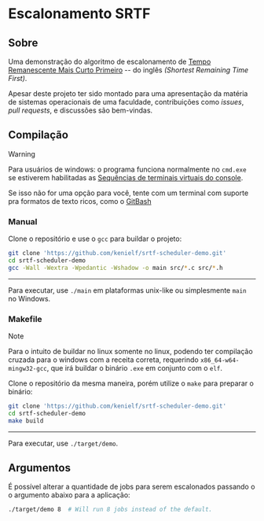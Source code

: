# Escalonamento SRTF
## Sobre
Uma demonstração do algoritmo de escalonamento de 
[Tempo Remanescente Mais Curto Primeiro] -- do inglês *(Shortest Remaining Time First)*.

[Tempo Remanescente Mais Curto Primeiro]:
https://pt.wikipedia.org/wiki/Shortest_remaining_time (Tempo Remanescente Mais Curto Primeiro)

Apesar deste projeto ter sido montado para uma apresentação da matéria de 
sistemas operacionais de uma faculdade, contribuições como *issues*, 
*pull requests*, e discussões são bem-vindas.

## Compilação
> [!WARNING]
> Para usuários de windows: o programa funciona normalmente no `cmd.exe` se
> estiverem habilitadas as [Sequências de terminais virtuais do console].
>
> Se isso não for uma opção para você, tente com um terminal com suporte pra
> formatos de texto ricos, como o [GitBash]

[Sequências de terminais virtuais do console]:
https://learn.microsoft.com/pt-br/windows/console/console-virtual-terminal-sequences (Sequências de terminais virtuais do console)

[GitBash]:
https://gitforwindows.org/index.html (GitBash)


### Manual
Clone o repositório e use o `gcc` para buildar o projeto:
```bash
git clone 'https://github.com/kenielf/srtf-scheduler-demo.git'
cd srtf-scheduler-demo
gcc -Wall -Wextra -Wpedantic -Wshadow -o main src/*.c src/*.h
```

---
Para executar, use `./main` em plataformas unix-like ou simplesmente `main` no 
Windows.

### Makefile
> [!NOTE]
> Para o intuito de buildar no linux somente no linux, podendo ter compilação 
> cruzada para o windows com a receita correta, requerindo 
> `x86_64-w64-mingw32-gcc`, que irá buildar o binário `.exe` em conjunto com
> o `elf`.

Clone o repositório da mesma maneira, porém utilize o `make` para preparar o 
binário:
```bash
git clone 'https://github.com/kenielf/srtf-scheduler-demo.git'
cd srtf-scheduler-demo
make build
```

---
Para executar, use `./target/demo`.

## Argumentos
É possível alterar a quantidade de jobs para serem escalonados passando o 
o argumento abaixo para a aplicação:
```bash
./target/demo 8  # Will run 8 jobs instead of the default.
```

